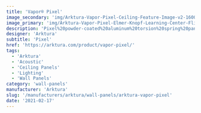```yaml
---
title: 'Vapor® Pixel'
image_secondary: 'img/Arktura-Vapor-Pixel-Ceiling-Feature-Image-v2-1600x1600.png'
image_primary: 'img/Arktura-Vapor-Pixel-Elmer-Knopf-Learning-Center-Flint-MI_LG_1-scaled.jpg'
description: 'Pixel%20powder-coated%20aluminum%20torsion%20spring%20panels%20bring%20the%20essence%20of%20coding%20into%20your%20design%20with%20lines%20of%20multi-sized%20circles%20staggered%20along%20each%20panel.%20So%20when%20paired%20with%20our%20integrated%20lighting%20backer%2C%20you%20get%20more%20illumination.%20Or%20pair%20with%20our%20Soft%20Sound%AE%20Backer%20if%20you%20are%20looking%20for%20more%20acoustic%20benefits.'
designer: 'Arktura'
subtitle: 'Pixel'
href: 'https://arktura.com/product/vapor-pixel/'
tags:
  - 'Arktura'
  - 'Acoustic'
  - 'Ceiling Panels'
  - 'Lighting'
  - 'Wall Panels'
category: 'wall-panels'
manufacturer: 'Arktura'
slug: '/manufacturers/arktura/wall-panels/arktura-vapor-pixel'
date: '2021-02-17'
---
```

